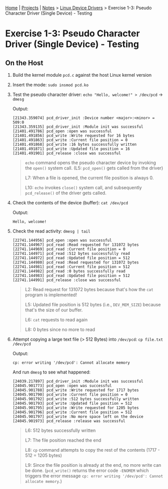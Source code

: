 [Home](../../) | [Projects](../../projects) | [Notes](../) > <a href="./">Linux Device Drivers</a> > Exercise 1-3: Pseudo Character Driver (Single Device) - Testing

# Exercise 1-3: Pseudo Character Driver (Single Device) - Testing



## On the Host

1. Build the kernel module `pcd.c` against the host Linux kernel version

2. Insert the mode: `sudo insmod pcd.ko`

3. Test the pseudo character driver: `echo "Hello, welcome!" > /dev/pcd` $\to$ `dmesg`

   Output:

   ```plain
   [21343.359074] pcd_driver_init :Device number <major>:<minor> = 509:0
   [21343.359135] pcd_driver_init :Module init was successful
   [21401.491786] pcd_open :open was successful
   [21401.491856] pcd_write :Write requested for 16 bytes
   [21401.491863] pcd_write :Current file position = 0
   [21401.491868] pcd_write :16 bytes successfully written
   [21401.491871] pcd_write :Updated file position = 16
   [21401.491901] pcd_release :close was successful
   ```

   > `echo` command opens the pseudo character device by invoking the `open()` system call. (L5: `pcd_open()` gets called from the driver)
   >
   > L7: When a file is opened, the current file position is always 0.
   >
   > L10: `echo` invokes `close()` system call, and subsequently `pcd_release()` of the driver gets called.

4. Check the contents of the device (buffer): `cat /dev/pcd`

   Output:

   ```plain
   Hello, welcome!
   ```

5. Check the read activity: `dmesg | tail`

   ```plain
   [22741.144956] pcd_open :open was successful
   [22741.144967] pcd_read :Read requested for 131072 bytes
   [22741.144969] pcd_read :Current file position = 0
   [22741.144971] pcd_read :512 bytes successfully read
   [22741.144972] pcd_read :Updated file position = 512
   [22741.144980] pcd_read :Read requested for 131072 bytes
   [22741.144981] pcd_read :Current file position = 512
   [22741.144982] pcd_read :0 bytes successfully read
   [22741.144983] pcd_read :Updated file position = 512
   [22741.144991] pcd_release :close was successful
   ```

   > L2: Read request for 131072 bytes because that's how the `cat` program is implemented!
   >
   > L5: Updated file position is 512 bytes (i.e., `DEV_MEM_SIZE`) because that's the size of our buffer.
   >
   > L6: `cat` requests to read again
   >
   > L8: 0 bytes since no more to read

6. Attempt copying a large text file (> 512 Bytes) into `/dev/pcd`: `cp file.txt /dev/pcd`

   Output:

   ```plain
   cp: error writing '/dev/pcd': Cannot allocate memory
   ```

   And run `dmesg` to see what happened:

   ```plain
   [24039.217897] pcd_driver_init :Module init was successful
   [24045.901773] pcd_open :open was successful
   [24045.901788] pcd_write :Write requested for 1717 bytes
   [24045.901790] pcd_write :Current file position = 0
   [24045.901792] pcd_write :512 bytes successfully written
   [24045.901793] pcd_write :Updated file position = 512
   [24045.901795] pcd_write :Write requested for 1205 bytes
   [24045.901796] pcd_write :Current file position = 512
   [24045.901797] pcd_write :No more space left on the device
   [24045.901973] pcd_release :release was successful
   ```

   > L6: 512 bytes successfully written
   >
   > L7: The file position reached the end
   >
   > L8: `cp` command attempts to copy the rest of the contents (1717 - 512 = 1205 bytes)
   >
   > L9: Since the file position is already at the end, no more write can be done. (`pcd_write()` returns the error code `-ENOMEM` which triggers the error message `cp: error writing '/dev/pcd': Cannot allocate memory`.)
